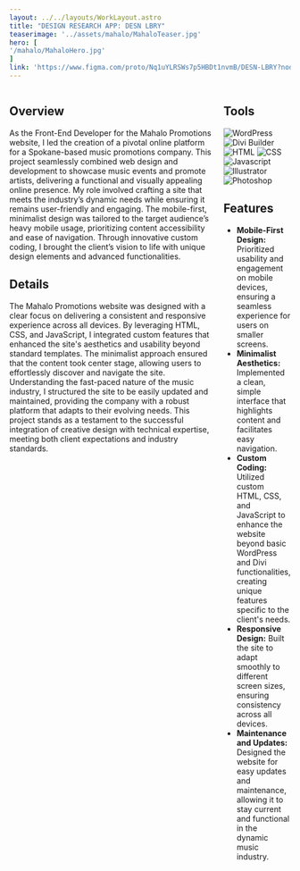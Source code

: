 ```yaml
---
layout: ../../layouts/WorkLayout.astro
title: "DESIGN RESEARCH APP: DESN LBRY"
teaserimage: '../assets/mahalo/MahaloTeaser.jpg'
hero: [
'/mahalo/MahaloHero.jpg'
]
link: 'https://www.figma.com/proto/Nq1uYLRSWs7p5HBDt1nvmB/DESN-LBRY?node-id=2003-1794&t=ldwgX5AX6IEgCIUi-1&scaling=scale-down&content-scaling=fixed&page-id=2003%3A2&starting-point-node-id=2003%3A4'
---
```


<div class="columns">
    <div  class="column-one">

## Overview

As the Front-End Developer for the Mahalo Promotions website, I led the creation of a pivotal online platform for a Spokane-based music promotions company. This project seamlessly combined web design and development to showcase music events and promote artists, delivering a functional and visually appealing online presence. My role involved crafting a site that meets the industry’s dynamic needs while ensuring it remains user-friendly and engaging. The mobile-first, minimalist design was tailored to the target audience’s heavy mobile usage, prioritizing content accessibility and ease of navigation. Through innovative custom coding, I brought the client’s vision to life with unique design elements and advanced functionalities.

## Details

The Mahalo Promotions website was designed with a clear focus on delivering a consistent and responsive experience across all devices. By leveraging HTML, CSS, and JavaScript, I integrated custom features that enhanced the site's aesthetics and usability beyond standard templates. The minimalist approach ensured that the content took center stage, allowing users to effortlessly discover and navigate the site. Understanding the fast-paced nature of the music industry, I structured the site to be easily updated and maintained, providing the company with a robust platform that adapts to their evolving needs. This project stands as a testament to the successful integration of creative design with technical expertise, meeting both client expectations and industry standards.

</div>
<div class="column-two">


## Tools

<div class="skills-container">
<img src="/assets/icons/WordPress.svg" alt="WordPress" class="skill-icon">
		<img src="/assets/icons/DiviBuilder.svg" alt="Divi Builder" class="skill-icon">
		<img src="/assets/icons/HTML.svg" alt="HTML" class="skill-icon">
		<img src="/assets/icons/CSS.svg" alt="CSS" class="skill-icon">
		<img src="/assets/icons/Javascript.svg" alt="Javascript" class="skill-icon">
		<img src="/assets/icons/Illustrator.svg" alt="Illustrator" class="skill-icon">
		<img src="/assets/icons/Photoshop.svg" alt="Photoshop" class="skill-icon">
	</div>

## Features

* **Mobile-First Design:** Prioritized usability and engagement on mobile devices, ensuring a seamless experience for users on smaller screens.
* **Minimalist Aesthetics:** Implemented a clean, simple interface that highlights content and facilitates easy navigation.
* **Custom Coding:** Utilized custom HTML, CSS, and JavaScript to enhance the website beyond basic WordPress and Divi functionalities, creating unique features specific to the client's needs.
* **Responsive Design:** Built the site to adapt smoothly to different screen sizes, ensuring consistency across all devices.
* **Maintenance and Updates:** Designed the website for easy updates and maintenance, allowing it to stay current and functional in the dynamic music industry.
